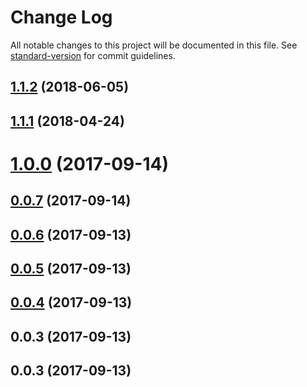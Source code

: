 # Change Log

All notable changes to this project will be documented in this file. See [standard-version](https://github.com/conventional-changelog/standard-version) for commit guidelines.

<a name="1.1.2"></a>
## [1.1.2](https://github.com/slavakisel/react-month-picker-input/compare/v1.1.1...v1.1.2) (2018-06-05)



<a name="1.1.1"></a>
## [1.1.1](https://github.com/slavakisel/react-month-picker-input/compare/v1.0.0...v1.1.1) (2018-04-24)



<a name="1.0.0"></a>
# [1.0.0](https://github.com/slavakisel/react-month-picker-input/compare/v0.0.7...v1.0.0) (2017-09-14)



<a name="0.0.7"></a>
## [0.0.7](https://github.com/slavakisel/react-month-picker-input/compare/v0.0.6...v0.0.7) (2017-09-14)



<a name="0.0.6"></a>
## [0.0.6](https://github.com/slavakisel/react-month-picker-input/compare/v0.0.5...v0.0.6) (2017-09-13)



<a name="0.0.5"></a>
## [0.0.5](https://github.com/slavakisel/react-month-picker-input/compare/v0.0.4...v0.0.5) (2017-09-13)



<a name="0.0.4"></a>
## [0.0.4](https://github.com/slavakisel/react-month-picker-input/compare/v0.0.3...v0.0.4) (2017-09-13)



<a name="0.0.3"></a>
## 0.0.3 (2017-09-13)



<a name="0.0.3"></a>
## 0.0.3 (2017-09-13)

